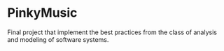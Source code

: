 # PinkyMusic
Final project that implement the best practices from the class of analysis and modeling of software systems.
